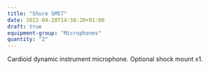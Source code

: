 ```yaml
---
title: "Shure SM57"
date: 2022-04-20T14:58:20+01:00
draft: true
equipment-group: "Microphones"
quantity: "2"
---
```


Cardioid dynamic instrument microphone. Optional shock mount x1.